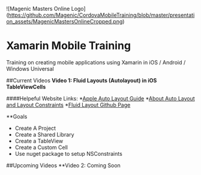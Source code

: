 ![Magenic Masters Online Logo]
(https://github.com/Magenic/CordovaMobileTraining/blob/master/presentation_assets/MagenicMastersOnlineCropped.png)

# Xamarin Mobile Training
Training on creating mobile applications using Xamarin in iOS / Android / Windows Universal

##Current Videos
**Video 1: Fluid Layouts (Autolayout) in iOS TableViewCells**

####Helpeful Website Links:
*[Apple Auto Layout Guide](https://developer.apple.com/library/ios/documentation/UserExperience/Conceptual/AutolayoutPG/)
*[About Auto Layout and Layout Constraints](https://developer.apple.com/library/ios/recipes/xcode_help-IB_auto_layout/chapters/UnderstandingAutolayout.html#//apple_ref/doc/uid/TP40014226-CH22-SW1)
*[Fluid Layout Github Page](https://github.com/FluentLayout/Cirrious.FluentLayout)

**Goals
* Create A Project
* Create a Shared Library 
* Create a TableView
* Create a Custom Cell
* Use nuget package to setup NSConstraints

##Upcoming Videos
**Video 2:  Coming Soon
